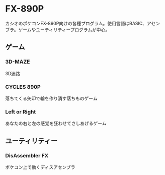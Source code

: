 # FX-890P

カシオのポケコンFX-890P向けの各種プログラム。使用言語はBASIC、アセンブラ。ゲームやユーティリティープログラムが中心。

## ゲーム

### 3D-MAZE

3D迷路

### CYCLES 890P

落ちてくる矢印で輪を作り消す落ちものゲーム

### Left or Right

あなたの右と左の感覚を狂わせてさしあげるゲーム

## ユーティリティー

### DisAssembler FX

ポケコン上で動くディスアセンブラ

